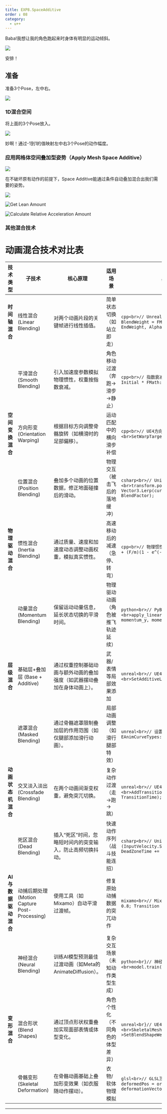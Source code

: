```yaml
---
title: EXP8.SpaceAdditive
order : 08
category:
  - u++
---
```


<chatmessage avatar="../../assets/emoji/hh.png" :avatarWidth="40">
Baba!我想让我的角色跑起来时身体有明显的运动倾斜。
</chatmessage>

![](..%2Fassets%2FHighresScreenshot00000.png)

<chatmessage avatar="../../assets/emoji/bqb (2).png" :avatarWidth="40" alignLeft>
安排！
</chatmessage>

## 准备

<chatmessage avatar="../../assets/emoji/bqb (2).png" :avatarWidth="40" alignLeft>
准备3个Pose，左中右。
</chatmessage>


![](..%2Fassets%2Fpose001.png)


### 1D混合空间

<chatmessage avatar="../../assets/emoji/bqb (2).png" :avatarWidth="40" alignLeft>
将上面的3个Pose放入。
</chatmessage>


![](..%2Fassets%2Fpose002.png)


<chatmessage avatar="../../assets/emoji/hh.png" :avatarWidth="40">
妙啊！通过-1到1的值映射左中右3个Pose的动作幅度。
</chatmessage>

### 应用网格体空间叠加型姿势（Apply Mesh Space Additive）


![](..%2Fassets%2Fpose003.png)


<chatmessage avatar="../../assets/emoji/bqb (2).png" :avatarWidth="40" alignLeft>
在不破坏原有动作的前提下，Space Additive能通过条件自动叠加混合出我们需要的姿势。
</chatmessage>


![](..%2Fassets%2Fpose005.png)

![Get Lean Amount](..%2Fassets%2Fpose004.png)


![Calculate Relative Acceleration Amount](..%2Fassets%2Fpose006.jpg)

### 其他混合技术

# 动画混合技术对比表

| ​**技术类型**​           | ​**子技术**​                | ​**核心原理**​                                                                 | ​**适用场景**​                     | ​**典型工具/代码示例**​                                                                 |
|------------------------|-------------------------|------------------------------------------------------------------------------|----------------------------------|-----------------------------------------------------------------------------------|
| ​**时间轴混合**​          | 线性混合 (Linear Blending) | 对两个动画片段的关键帧进行线性插值。                                       | 简单状态切换（如站立即走）         | ```cpp<br>// Unreal Engine权重线性插值<br>float BlendWeight = FMath::Lerp(StartWeight, EndWeight, Alpha);``` |
|                        | 平滑混合 (Smooth Blending) | 引入加速度参数模拟物理惯性，权重按指数衰减。                                 | 角色移动过渡（奔跑→滑步→静止）       | ```cpp<br>// 指数衰减权重计算<br>BlendWeight = Initial * FMath::Exp(-DecayRate * DeltaTime);```          |
| ​**空间变换混合**​        | 方向形变 (Orientation Warping) | 根据目标方向调整骨骼旋转（如横滑时的足部偏移）。                               | 运动匹配中的横向滑步补偿           | ```cpp<br>// UE4方向形变节点配置<br>SetWarpTargetDirection(LocomotionDirection);```                       |
|                        | 位置混合 (Position Blending) | 叠加多个动画的位置数据，修正地面碰撞后的滑动。                                 | 物理交互（被击飞后的落地缓冲）       | ```csharp<br>// Unity位置混合逻辑<br>transform.position = Vector3.Lerp(currentPos, targetPos, BlendFactor);``` |
| ​**物理驱动混合**​        | 惯性混合 (Inertia Blending) | 通过质量、速度和加速度动态调整动画权重，模拟真实惯性。                         | 高速移动后的减速（急停、转弯）       | ```cpp<br>// 物理惯性混合公式<br>v(t) = v0 * e^(-λt) + (F/m)(1 - e^(-λt));```                           |
|                        | 动量混合 (Momentum Blending) | 保留运动动量信息，延长状态切换的平滑时间。                                     | 物理驱动动画（角色被推飞轨迹延续）   | ```python<br>// PyBullet动量混合示例<br>apply_linear_impulse(body_id, momentum_x, momentum_y, momentum_z);``` |
| ​**层级混合**​            | 基础层+叠加层 (Base + Additive) | 通过权重控制基础动画与额外动画的叠加强度（如武器摆动叠加在身体动画上）。     | 武器/表情等局部效果添加             | ```unreal<br>// UE4叠加层权重设置<br>SetAdditiveLayerWeight("ArmWeapons", 0.5f);```                          |
|                        | 遮罩混合 (Masked Blending)   | 通过骨骼遮罩限制叠加层的作用范围（如仅腿部添加滑行动画）。                       | 局部动画调整（如滑行腿部特效）       | ```unreal<br>// 设置骨骼遮罩<br>SetBoneMask(BoneMask, EAnimCurveTypes::Additive);```                        |
| ​**动画状态机混合**​      | 交叉淡入淡出 (Crossfade Blending) | 在两个动画间渐变权重，避免突兀切换。                                             | 复杂动作过渡（走→跑→跳）            | ```unreal<br>// UE4状态机过渡设置<br>AddTransition(FromState, ToState, TransitionTime);```                |
|                        | 死区混合 (Dead Blending)    | 插入“死区”时间，忽略短时间内的突变输入，防止高频切换抖动。                     | 快速动作序列（战斗技能连招）         | ```csharp<br>// Unity死区混合检测<br>if (InputVelocity.SquaredLength() < Threshold) { DeadZoneTime += DeltaTime;}``` |
| ​**AI与数据驱动混合**​    | 动捕后期处理 (Motion Capture Post-Processing) | 使用工具（如Mixamo）自动平滑过渡帧。                                            | 修复原始动捕数据的突兀动作           | ```mixamo<br>// Mixamo平滑工具参数设置<br>Smoothness: 0.8; Transition Time: 0.3s;```                      |
|                        | 神经混合 (Neural Blending)   | 训练AI模型预测最佳过渡动画（如Meta的AnimateDiffusion）。                          | 复杂交互场景（未知动作类型生成）     | ```python<br}// 神经网络训练伪代码<br>model.train(transition_data, epochs=100);```                           |
| ​**变形混合**​            | 混合形状 (Blend Shapes)     | 通过顶点形状权重叠加实现面部表情或体型变化。                                     | 角色个性化（不同角色的体型差异）     | ```unreal<br}// UE4BlendShapes权重调整<br>SkeletalMeshComponent->SetBlendShapeWeight(ShapeIndex, Value);``` |
|                        | 骨骼变形 (Skeletal Deformation) | 在骨骼动画基础上叠加形变效果（如衣服随动作摆动）。                               | 衣物/软体物理模拟                  | ```glsl<br>// GLSL顶点着色器变形逻辑<br>varying vec3 deformedPos = originalPos + (boneTransform * deformationVector);``` |

---
